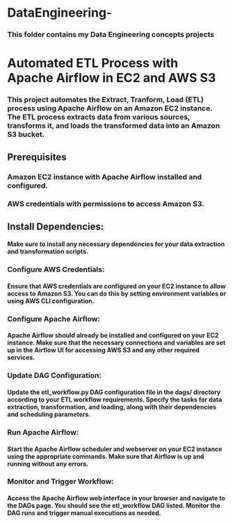 # DataEngineering-
### This folder contains my Data Engineering concepts projects 

# Automated ETL Process with Apache Airflow in EC2 and AWS S3
### This project automates the Extract, Tranform, Load (ETL) process using Apache Airflow on an Amazon EC2 instance. The ETL process extracts data from various sources, transforms it, and loads the transformed data into an Amazon S3 bucket.

## Prerequisites 
### Amazon EC2 instance with  Apache Airflow installed and configured.
### AWS credentials with permissions to access Amazon S3.

## Install Dependencies:
#### Make sure to install any necessary dependencies for your data extraction and transformation scripts.

### Configure AWS Credentials:

#### Ensure that AWS credentials are configured on your EC2 instance to allow access to Amazon S3. You can do this by setting environment variables or using AWS CLI configuration.

### Configure Apache Airflow:

#### Apache Airflow should already be installed and configured on your EC2 instance. Make sure that the necessary connections and variables are set up in the Airflow UI for accessing AWS S3 and any other required services.

### Update DAG Configuration:

#### Update the etl_workflow.py DAG configuration file in the dags/ directory according to your ETL workflow requirements. Specify the tasks for data extraction, transformation, and loading, along with their dependencies and scheduling parameters.

### Run Apache Airflow:

#### Start the Apache Airflow scheduler and webserver on your EC2 instance using the appropriate commands. Make sure that Airflow is up and running without any errors.

### Monitor and Trigger Workflow:

#### Access the Apache Airflow web interface in your browser and navigate to the DAGs page. You should see the etl_workflow DAG listed. Monitor the DAG runs and trigger manual executions as needed.

